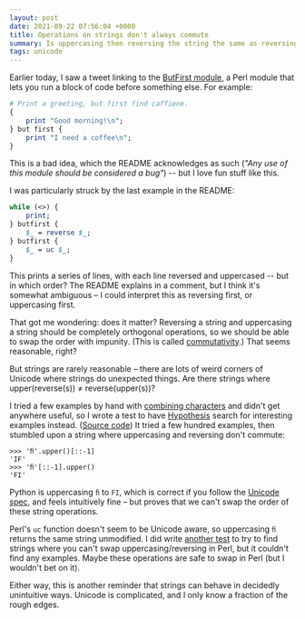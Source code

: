 ```yaml
---
layout: post
date: 2021-09-22 07:56:04 +0000
title: Operations on strings don't always commute
summary: Is uppercasing then reversing the string the same as reversing and then uppercasing? Of course not.
tags: unicode
---
```


<!-- https://twitter.com/jpwarren/status/1440152993693777924 -->

Earlier today, I saw a tweet linking to the [ButFirst module][module], a Perl module that lets you run a block of code before something else.
For example:

```perl
# Print a greeting, but first find caffiene.
{
    print "Good morning!\n";
} but first {
    print "I need a coffee\n";
}
```

This is a bad idea, which the README acknowledges as such (*"Any use of this module should be considered a bug"*) -- but I love fun stuff like this.

I was particularly struck by the last example in the README:

```perl
while (<>) {
    print;
} butfirst {
    $_ = reverse $_;
} butfirst {
    $_ = uc $_;
}
```

This prints a series of lines, with each line reversed and uppercased -- but in which order?
The README explains in a comment, but I think it's somewhat ambiguous – I could interpret this as reversing first, or uppercasing first.

That got me wondering: does it matter?
Reversing a string and uppercasing a string should be completely orthogonal operations, so we should be able to swap the order with impunity.
(This is called [commutativity].)
That seems reasonable, right?

But strings are rarely reasonable – there are lots of weird corners of Unicode where strings do unexpected things.
Are there strings where upper(reverse(s)) ≠ reverse(upper(s))?

I tried a few examples by hand with [combining characters] and didn't get anywhere useful, so I wrote a test to have [Hypothesis] search for interesting examples instead.
([Source code](/files/2021/test_for_noncommutative_strings.py))
It tried a few hundred examples, then stumbled upon a string where uppercasing and reversing don't commute:

```
>>> 'ﬁ'.upper()[::-1]
'IF'
>>> 'ﬁ'[::-1].upper()
'FI'
```

Python is uppercasing `ﬁ` to `FI`, which is correct if you follow the [Unicode spec][fi_spec], and feels intuitively fine – but proves that we can't swap the order of these string operations.

Perl's `uc` function doesn't seem to be Unicode aware, so uppercasing `ﬁ` returns the same string unmodified.
I did write [another test](/files/2021/test_for_noncommutative_strings_in_perl.py) to try to find strings where you can't swap uppercasing/reversing in Perl, but it couldn't find any examples.
Maybe these operations are safe to swap in Perl (but I wouldn't bet on it).

Either way, this is another reminder that strings can behave in decidedly unintuitive ways.
Unicode is complicated, and I only know a fraction of the rough edges.

[module]: https://metacpan.org/pod/Acme::ButFirst
[combining characters]: https://en.wikipedia.org/wiki/Combining_character
[Hypothesis]: https://github.com/HypothesisWorks/hypothesis
[commutativity]: https://en.wikipedia.org/wiki/Commutative_property
[fi_spec]: https://util.unicode.org/UnicodeJsps/character.jsp?a=FB01
